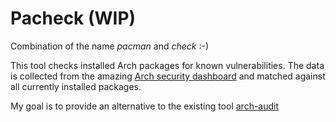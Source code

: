 # Pacheck (WIP)
Combination of the name _pacman_ and _check_ :-)

This tool checks installed Arch packages for known vulnerabilities. The data is collected from the amazing [Arch security dashboard](https://security.archlinux.org/) and matched against all currently installed packages.

My goal is to provide an alternative to the existing tool [arch-audit](https://github.com/ilpianista/arch-audit)

